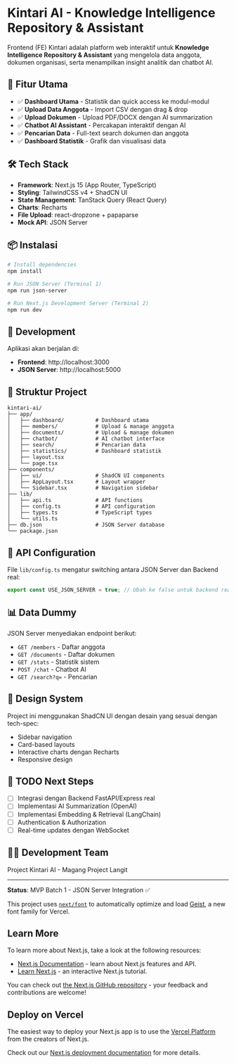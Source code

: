 # Kintari AI - Knowledge Intelligence Repository & Assistant

Frontend (FE) Kintari adalah platform web interaktif untuk **Knowledge Intelligence Repository & Assistant** yang mengelola data anggota, dokumen organisasi, serta menampilkan insight analitik dan chatbot AI.

## 🎯 Fitur Utama

- ✅ **Dashboard Utama** - Statistik dan quick access ke modul-modul
- ✅ **Upload Data Anggota** - Import CSV dengan drag & drop
- ✅ **Upload Dokumen** - Upload PDF/DOCX dengan AI summarization
- ✅ **Chatbot AI Assistant** - Percakapan interaktif dengan AI
- ✅ **Pencarian Data** - Full-text search dokumen dan anggota
- ✅ **Dashboard Statistik** - Grafik dan visualisasi data

## 🛠️ Tech Stack

- **Framework**: Next.js 15 (App Router, TypeScript)
- **Styling**: TailwindCSS v4 + ShadCN UI
- **State Management**: TanStack Query (React Query)
- **Charts**: Recharts
- **File Upload**: react-dropzone + papaparse
- **Mock API**: JSON Server

## 📦 Instalasi

```bash
# Install dependencies
npm install

# Run JSON Server (Terminal 1)
npm run json-server

# Run Next.js Development Server (Terminal 2)
npm run dev
```

## 🚀 Development

Aplikasi akan berjalan di:

- **Frontend**: http://localhost:3000
- **JSON Server**: http://localhost:5000

## 📁 Struktur Project

```
kintari-ai/
├── app/
│   ├── dashboard/          # Dashboard utama
│   ├── members/            # Upload & manage anggota
│   ├── documents/          # Upload & manage dokumen
│   ├── chatbot/            # AI chatbot interface
│   ├── search/             # Pencarian data
│   ├── statistics/         # Dashboard statistik
│   ├── layout.tsx
│   └── page.tsx
├── components/
│   ├── ui/                 # ShadCN UI components
│   ├── AppLayout.tsx       # Layout wrapper
│   └── Sidebar.tsx         # Navigation sidebar
├── lib/
│   ├── api.ts              # API functions
│   ├── config.ts           # API configuration
│   ├── types.ts            # TypeScript types
│   └── utils.ts
├── db.json                 # JSON Server database
└── package.json
```

## 🔄 API Configuration

File `lib/config.ts` mengatur switching antara JSON Server dan Backend real:

```typescript
export const USE_JSON_SERVER = true; // Ubah ke false untuk backend real
```

## 📊 Data Dummy

JSON Server menyediakan endpoint berikut:

- `GET /members` - Daftar anggota
- `GET /documents` - Daftar dokumen
- `GET /stats` - Statistik sistem
- `POST /chat` - Chatbot AI
- `GET /search?q=` - Pencarian

## 🎨 Design System

Project ini menggunakan ShadCN UI dengan desain yang sesuai dengan tech-spec:

- Sidebar navigation
- Card-based layouts
- Interactive charts dengan Recharts
- Responsive design

## 📝 TODO Next Steps

- [ ] Integrasi dengan Backend FastAPI/Express real
- [ ] Implementasi AI Summarization (OpenAI)
- [ ] Implementasi Embedding & Retrieval (LangChain)
- [ ] Authentication & Authorization
- [ ] Real-time updates dengan WebSocket

## 👨‍💻 Development Team

Project Kintari AI - Magang Project Langit

---

**Status**: MVP Batch 1 - JSON Server Integration ✅

This project uses [`next/font`](https://nextjs.org/docs/app/building-your-application/optimizing/fonts) to automatically optimize and load [Geist](https://vercel.com/font), a new font family for Vercel.

## Learn More

To learn more about Next.js, take a look at the following resources:

- [Next.js Documentation](https://nextjs.org/docs) - learn about Next.js features and API.
- [Learn Next.js](https://nextjs.org/learn) - an interactive Next.js tutorial.

You can check out [the Next.js GitHub repository](https://github.com/vercel/next.js) - your feedback and contributions are welcome!

## Deploy on Vercel

The easiest way to deploy your Next.js app is to use the [Vercel Platform](https://vercel.com/new?utm_medium=default-template&filter=next.js&utm_source=create-next-app&utm_campaign=create-next-app-readme) from the creators of Next.js.

Check out our [Next.js deployment documentation](https://nextjs.org/docs/app/building-your-application/deploying) for more details.
